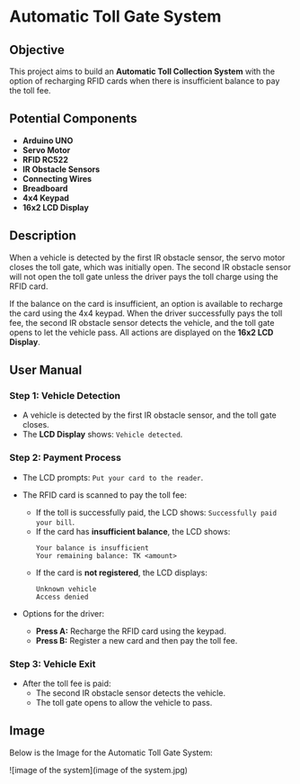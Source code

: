# Automatic Toll Gate System

## Objective
This project aims to build an **Automatic Toll Collection System** with the option of recharging RFID cards when there is insufficient balance to pay the toll fee.

## Potential Components
- **Arduino UNO**
- **Servo Motor**
- **RFID RC522**
- **IR Obstacle Sensors**
- **Connecting Wires**
- **Breadboard**
- **4x4 Keypad**
- **16x2 LCD Display**

## Description
When a vehicle is detected by the first IR obstacle sensor, the servo motor closes the toll gate, which was initially open. The second IR obstacle sensor will not open the toll gate unless the driver pays the toll charge using the RFID card. 

If the balance on the card is insufficient, an option is available to recharge the card using the 4x4 keypad. When the driver successfully pays the toll fee, the second IR obstacle sensor detects the vehicle, and the toll gate opens to let the vehicle pass. All actions are displayed on the **16x2 LCD Display**.

## User Manual
### Step 1: Vehicle Detection
- A vehicle is detected by the first IR obstacle sensor, and the toll gate closes.
- The **LCD Display** shows: `Vehicle detected`.

### Step 2: Payment Process
- The LCD prompts: `Put your card to the reader`.
- The RFID card is scanned to pay the toll fee:
  - If the toll is successfully paid, the LCD shows: `Successfully paid your bill`.
  - If the card has **insufficient balance**, the LCD shows:
    ```
    Your balance is insufficient
    Your remaining balance: TK <amount>
    ```
  - If the card is **not registered**, the LCD displays:
    ```
    Unknown vehicle
    Access denied
    ```

- Options for the driver:
  - **Press A:** Recharge the RFID card using the keypad.
  - **Press B:** Register a new card and then pay the toll fee.

### Step 3: Vehicle Exit
- After the toll fee is paid:
  - The second IR obstacle sensor detects the vehicle.
  - The toll gate opens to allow the vehicle to pass.


## Image
Below is the Image for the Automatic Toll Gate System:

![image of the system](image of the system.jpg)
